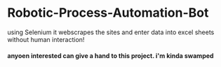 # Robotic-Process-Automation-Bot
using Selenium it webscrapes the sites and enter data into excel sheets without human interaction!
#### anyoen interested can give a hand to this project. i'm kinda swamped

